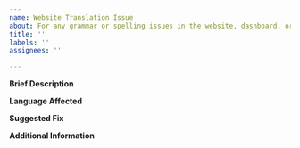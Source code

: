 ```yaml
---
name: Website Translation Issue
about: For any grammar or spelling issues in the website, dashboard, or API
title: ''
labels: ''
assignees: ''

---
```


**Brief Description**


**Language Affected**


**Suggested Fix**


**Additional Information**


